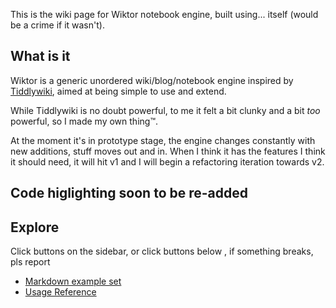This is the wiki page for Wiktor notebook engine, built using... itself (would be a crime if it wasn't).

## What is it

Wiktor is a generic unordered wiki/blog/notebook engine inspired by [Tiddlywiki](https://tiddlywiki.com/), aimed at being simple to use and extend.

While Tiddlywiki is no doubt powerful, to me it felt a bit clunky and a bit _too_ powerful, so I made my own thing™.

At the moment it's in prototype stage, the engine changes constantly with new additions, stuff moves out and in.
When I think it has the features I think it should need, it will hit v1 and I will begin a refactoring iteration towards v2.

## Code higlighting soon to be re-added

## Explore

<i class='fa fa-arrow-left'></i> Click buttons on the sidebar, or click buttons below <i class='fa fa-arrow-down'></i>, if something breaks, pls report

-  [Markdown example set](/markdown/index)
-  [Usage Reference](/reference/index)
